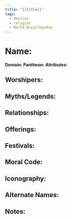 ```yaml
---
title: "{{title}}"
tags:
  - deities
  - religion
  - World_Encyclopedia
---
```

# Name: 
**Domain:** 
**Pantheon:** 
**Attributes:** 

## Worshipers:
## Myths/Legends:
## Relationships: 
## Offerings:
## Festivals:
## Moral Code: 
## Iconography:
## Alternate Names:
## Notes:

